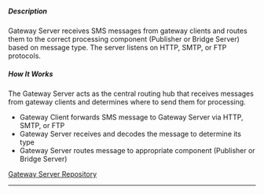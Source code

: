 ##### Description

Gateway Server receives SMS messages from gateway clients and routes them to the correct processing component (Publisher or Bridge Server) based on message type. The server listens on HTTP, SMTP, or FTP protocols.

##### How It Works

The Gateway Server acts as the central routing hub that receives messages from gateway clients and determines where to send them for processing.

- Gateway Client forwards SMS message to Gateway Server via HTTP, SMTP, or FTP
- Gateway Server receives and decodes the message to determine its type
- Gateway Server routes message to appropriate component (Publisher or Bridge Server)

[Gateway Server Repository](https://github.com/smswithoutborders/RelaySMS-Gateway-Server)

---
